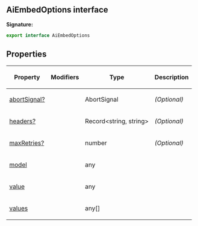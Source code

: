 
## AiEmbedOptions interface

**Signature:**

```typescript
export interface AiEmbedOptions 
```

## Properties

<table><thead><tr><th>

Property


</th><th>

Modifiers


</th><th>

Type


</th><th>

Description


</th></tr></thead>
<tbody><tr><td>

[abortSignal?](/reference/aiembedoptions/abortsignal.md)


</td><td>


</td><td>

AbortSignal


</td><td>

_(Optional)_


</td></tr>
<tr><td>

[headers?](/reference/aiembedoptions/headers.md)


</td><td>


</td><td>

Record&lt;string, string&gt;


</td><td>

_(Optional)_


</td></tr>
<tr><td>

[maxRetries?](/reference/aiembedoptions/maxretries.md)


</td><td>


</td><td>

number


</td><td>

_(Optional)_


</td></tr>
<tr><td>

[model](/reference/aiembedoptions/model.md)


</td><td>


</td><td>

any


</td><td>


</td></tr>
<tr><td>

[value](/reference/aiembedoptions/value.md)


</td><td>


</td><td>

any


</td><td>


</td></tr>
<tr><td>

[values](/reference/aiembedoptions/values.md)


</td><td>


</td><td>

any\[\]


</td><td>


</td></tr>
</tbody></table>
